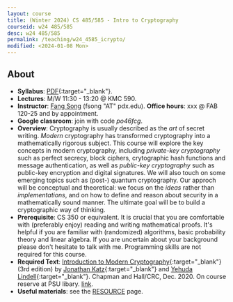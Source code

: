 ```yaml
---
layout: course
title: (Winter 2024) CS 485/585 - Intro to Cryptography
courseid: w24 485/585
desc: w24 485/585
permalink: /teaching/w24_4585_icrypto/
modified: <2024-01-08 Mon> 
---
```


## About
*  **Syllabus**: [PDF]({{base}}/teaching/w24_4585_icrypto/w24_4585_icrypto_syllabus.pdf){:target="_blank"}.
*  **Lectures**: M/W 11:30 - 13:20 @ KMC 590.
*  **Instructor**: [Fang Song]({{base}}/) (fsong
   "AT" pdx.edu). **Office hours**: xxx @ FAB 120-25 and by appointment. 
*  **Google classroom**: join with code _po46fcg_. 
*  **Overview**: Cryptography is usually described as the _art_ of
secret writing. _Modern_ cryptography has transformed cryptography
into a mathematically rigorous subject. This course will explore the
key concepts in modern cryptography, including _private-key
cryptography_ such as perfect secrecy, block ciphers, crytographic
hash functions and message authentication, as well as _public-key
cryptography_ such as public-key encryption and digital signatures. We
will also touch on some emerging topics such as (post-) quantum
cryptography. Our approch will be conceptual and theoretical: we focus
on the _ideas_ rather than _implementations_, and on how to define and
reason about security in a mathematically sound manner. The ultimate
goal will be to build a cryptographic way of thinking.
*  **Prerequisite**: CS 350 or equivalent. It is crucial that you are
comfortable with (preferably enjoy) reading and writing mathematical
proofs. It's helpful if you are familiar with (randomized) algorithms,
basic probability theory and linear algebra. If you are uncertain
about your background please don't hesitate to talk with
me. Programming skills are not required for this course.
*  **Required Text**: [Introduction to Modern
Cryptography](http://www.cs.umd.edu/~jkatz/imc.html){:target="_blank"}
(3rd edition) by [Jonathan
Katz](http://www.cs.umd.edu/~jkatz){:target="_blank"} and [Yehuda
Lindell](http://u.cs.biu.ac.il/~lindell/){:target="_blank"}. Chapman
and Hall/CRC, Dec. 2020. On course reserve at PSU libary.
[link](https://search.library.pdx.edu/permalink/f/p82vj0/CP71356832000001451).
* **Useful materials**: see the
  [RESOURCE]({{base}}/teaching/w23_4585_icrypto/resource/) page.

